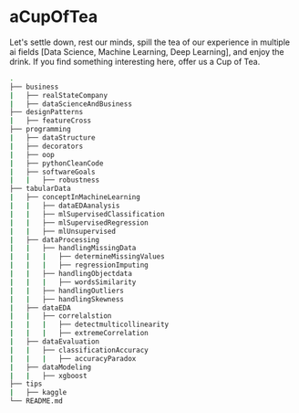 # aCupOfTea
Let's settle down, rest our minds, spill the tea of our experience in multiple ai fields [Data Science, Machine Learning, Deep Learning], and enjoy the drink. If you find something interesting here, offer us a Cup of Tea.

```bash
.
├── business
|   ├── realStateCompany
|   ├── dataScienceAndBusiness
├── designPatterns
|   ├── featureCross
├── programming
|   ├── dataStructure
|   ├── decorators
|   ├── oop
|   ├── pythonCleanCode
|   ├── softwareGoals
|   |   ├── robustness
├── tabularData
|   ├── conceptInMachineLearning
|   |   ├── dataEDAanalysis
|   |   ├── mlSupervisedClassification
|   |   ├── mlSupervisedRegression
|   |   ├── mlUnsupervised
|   ├── dataProcessing
|   |   ├── handlingMissingData
|   |   |   ├── determineMissingValues
|   |   |   ├── regressionImputing
|   |   ├── handlingObjectdata
|   |   |   ├── wordsSimilarity
|   |   ├── handlingOutliers
|   |   ├── handlingSkewness
|   ├── dataEDA
|   |   ├── correlalstion
|   |   |   ├── detectmulticollinearity
|   |   |   ├── extremeCorrelation
|   ├── dataEvaluation
|   |   ├── classificationAccuracy
|   |   |   ├── accuracyParadox
|   ├── dataModeling
|   |   ├── xgboost
├── tips
|   ├── kaggle
└── README.md
```